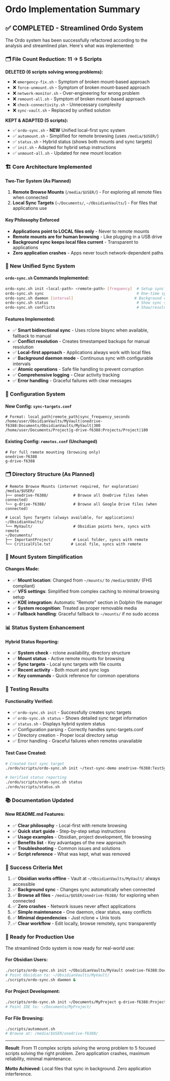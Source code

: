 # Ordo Implementation Summary

## ✅ COMPLETED - Streamlined Ordo System

The Ordo system has been successfully refactored according to the analysis and streamlined plan. Here's what was implemented:

### 🗂️ File Count Reduction: 11 → 5 Scripts

**DELETED (6 scripts solving wrong problems):**
- ❌ `emergency-fix.sh` - Symptom of broken mount-based approach
- ❌ `force-unmount.sh` - Symptom of broken mount-based approach  
- ❌ `network-monitor.sh` - Over-engineering for wrong problem
- ❌ `remount-all.sh` - Symptom of broken mount-based approach
- ❌ `check-connectivity.sh` - Unnecessary complexity
- ❌ `sync-vault.sh` - Replaced by unified solution

**KEPT & ADAPTED (5 scripts):**
- ✅ `ordo-sync.sh` - **NEW** Unified local-first sync system
- ✅ `automount.sh` - Simplified for remote browsing (uses `/media/$USER/`)
- ✅ `status.sh` - Hybrid status (shows both mounts and sync targets)
- ✅ `init.sh` - Adapted for hybrid setup instructions
- ✅ `unmount-all.sh` - Updated for new mount location

### 🏗️ Core Architecture Implemented

#### Two-Tier System (As Planned)
1. **Remote Browse Mounts** (`/media/$USER/`) - For exploring all remote files when connected
2. **Local Sync Targets** (`~/Documents/`, `~/ObsidianVaults/`) - For files that applications use

#### Key Philosophy Enforced
- **Applications point to LOCAL files only** - Never to remote mounts
- **Remote mounts are for human browsing** - Like plugging in a USB drive
- **Background sync keeps local files current** - Transparent to applications
- **Zero application crashes** - Apps never touch network-dependent paths

### 🔧 New Unified Sync System

#### `ordo-sync.sh` Commands Implemented:
```bash
ordo-sync.sh init <local-path> <remote-path> [frequency]  # Setup sync target
ordo-sync.sh sync                                         # One-time sync all
ordo-sync.sh daemon [interval]                           # Background daemon
ordo-sync.sh status                                       # Show sync status
ordo-sync.sh conflicts                                    # Show/resolve conflicts
```

#### Features Implemented:
- ✅ **Smart bidirectional sync** - Uses rclone bisync when available, fallback to manual
- ✅ **Conflict resolution** - Creates timestamped backups for manual resolution
- ✅ **Local-first approach** - Applications always work with local files
- ✅ **Background daemon mode** - Continuous sync with configurable intervals
- ✅ **Atomic operations** - Safe file handling to prevent corruption
- ✅ **Comprehensive logging** - Clear activity tracking
- ✅ **Error handling** - Graceful failures with clear messages

### 📁 Configuration System

#### New Config: `sync-targets.conf`
```
# Format: local_path|remote_path|sync_frequency_seconds
/home/user/ObsidianVaults/MyVault|onedrive-f6388:Documents/ObsidianVaults/MyVault|300
/home/user/Documents/Project|g-drive-f6388:Projects/Project|180
```

#### Existing Config: `remotes.conf` (Unchanged)
```
# For full remote mounting (browsing only)
onedrive-f6388
g-drive-f6388
```

### 🗂️ Directory Structure (As Planned)

```
# Remote Browse Mounts (internet required, for exploration)
/media/$USER/
├── onedrive-f6388/           # Browse all OneDrive files (when connected)
└── g-drive-f6388/            # Browse all Google Drive files (when connected)

# Local Sync Targets (always available, for applications)  
~/ObsidianVaults/
└── MyVault/                  # Obsidian points here, syncs with remote
~/Documents/
├── ImportantProject/         # Local folder, syncs with remote
└── CriticalFile.txt         # Local file, syncs with remote
```

### 🔄 Mount System Simplification

#### Changes Made:
- ✅ **Mount location**: Changed from `~/mounts/` to `/media/$USER/` (FHS compliant)
- ✅ **VFS settings**: Simplified from complex caching to minimal browsing setup
- ✅ **KDE integration**: Automatic "Remote" section in Dolphin file manager
- ✅ **System recognition**: Treated as proper removable media
- ✅ **Fallback handling**: Graceful fallback to `~/mounts/` if no sudo access

### 📊 Status System Enhancement

#### Hybrid Status Reporting:
- ✅ **System check** - rclone availability, directory structure
- ✅ **Mount status** - Active remote mounts for browsing
- ✅ **Sync targets** - Local sync targets with file counts
- ✅ **Recent activity** - Both mount and sync logs
- ✅ **Key commands** - Quick reference for common operations

### 🧪 Testing Results

#### Functionality Verified:
- ✅ `ordo-sync.sh init` - Successfully creates sync targets
- ✅ `ordo-sync.sh status` - Shows detailed sync target information
- ✅ `status.sh` - Displays hybrid system status
- ✅ Configuration parsing - Correctly handles sync-targets.conf
- ✅ Directory creation - Proper local directory setup
- ✅ Error handling - Graceful failures when remotes unavailable

#### Test Case Created:
```bash
# Created test sync target
./ordo/scripts/ordo-sync.sh init ~/test-sync-demo onedrive-f6388:TestSync 60

# Verified status reporting
./ordo/scripts/ordo-sync.sh status
./ordo/scripts/status.sh
```

### 📚 Documentation Updated

#### New README.md Features:
- ✅ **Clear philosophy** - Local-first with remote browsing
- ✅ **Quick start guide** - Step-by-step setup instructions
- ✅ **Usage examples** - Obsidian, project development, file browsing
- ✅ **Benefits list** - Key advantages of the new approach
- ✅ **Troubleshooting** - Common issues and solutions
- ✅ **Script reference** - What was kept, what was removed

### 🎯 Success Criteria Met

1. ✅ **Obsidian works offline** - Vault at `~/ObsidianVaults/MyVault/` always accessible
2. ✅ **Background sync** - Changes sync automatically when connected  
3. ✅ **Browse all files** - `/media/$USER/onedrive-f6388/` for exploring when connected
4. ✅ **Zero crashes** - Network issues never affect applications
5. ✅ **Simple maintenance** - One daemon, clear status, easy conflicts
6. ✅ **Minimal dependencies** - Just rclone + Unix tools
7. ✅ **Clear workflow** - Edit locally, browse remotely, sync transparently

### 🚀 Ready for Production Use

The streamlined Ordo system is now ready for real-world use:

#### For Obsidian Users:
```bash
./scripts/ordo-sync.sh init ~/ObsidianVaults/MyVault onedrive-f6388:Documents/ObsidianVaults/MyVault
# Point Obsidian to: ~/ObsidianVaults/MyVault/
./scripts/ordo-sync.sh daemon &
```

#### For Project Development:
```bash
./scripts/ordo-sync.sh init ~/Documents/MyProject g-drive-f6388:Projects/MyProject 180
# Point IDE to: ~/Documents/MyProject/
```

#### For File Browsing:
```bash
./scripts/automount.sh
# Browse at: /media/$USER/onedrive-f6388/
```

---

**Result**: From 11 complex scripts solving the wrong problem to 5 focused scripts solving the right problem. Zero application crashes, maximum reliability, minimal maintenance.

**Motto Achieved**: Local files that sync in background. Zero application interference.